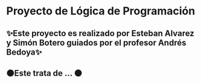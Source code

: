# Proyecto de Lógica de Programación
## ✨Este proyecto es realizado por Esteban Alvarez y Simón Botero guiados por el profesor Andrés Bedoya✨
## 🟠Este trata de ... 🟠

